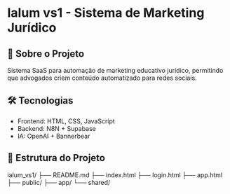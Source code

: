 # Ialum vs1 - Sistema de Marketing Jurídico

## 🎯 Sobre o Projeto
Sistema SaaS para automação de marketing educativo jurídico, permitindo que advogados criem conteúdo automatizado para redes sociais.

## 🛠️ Tecnologias
- Frontend: HTML, CSS, JavaScript
- Backend: N8N + Supabase
- IA: OpenAI + Bannerbear

## 📁 Estrutura do Projeto

ialum_vs1/
├── README.md
├── index.html
├── login.html
├── app.html
├── public/
├── app/
└── shared/